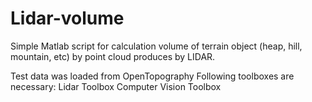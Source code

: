 # Lidar-volume
 Simple Matlab script for calculation volume of terrain object (heap, hill, mountain, etc) by point cloud produces by LIDAR.

 Test data was loaded from OpenTopography
 Following toolboxes are necessary:
 Lidar Toolbox
 Computer Vision Toolbox

